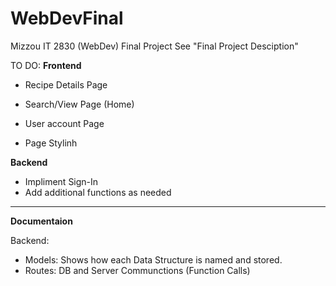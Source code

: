 # WebDevFinal
Mizzou IT 2830 (WebDev) Final Project
See "Final Project Desciption"

TO DO:
<b>Frontend</b>
- Recipe Details Page
- Search/View Page (Home)
- User account Page

- Page Stylinh

<b>Backend</b>
- Impliment Sign-In
- Add additional functions as needed

------
<b>Documentaion</b>

Backend: 
- Models: Shows how each Data Structure is named and stored.
- Routes: DB and Server Communctions (Function Calls)